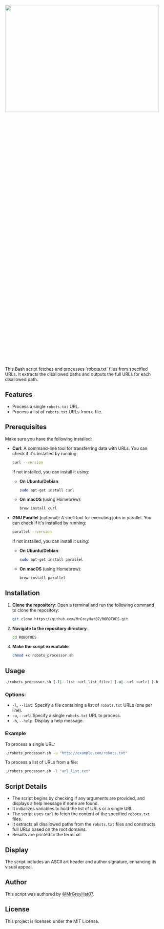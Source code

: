 <p align="center"><img src="https://github.com/user-attachments/assets/bb76da31-2945-4542-9297-bc050cf60b00" width="100%" height="30%"/></p>
This Bash script fetches and processes `robots.txt` files from specified URLs. It extracts the disallowed paths and outputs the full URLs for each disallowed path.

## Features

- Process a single `robots.txt` URL.
- Process a list of `robots.txt` URLs from a file.

## Prerequisites

Make sure you have the following installed:

- **Curl**: A command-line tool for transferring data with URLs. You can check if it's installed by running:
  ```bash
  curl --version
  ```
  If not installed, you can install it using:
  - **On Ubuntu/Debian**:
    ```bash
    sudo apt-get install curl
    ```
  - **On macOS** (using Homebrew):
    ```bash
    brew install curl
    ```

- **GNU Parallel** (optional): A shell tool for executing jobs in parallel. You can check if it's installed by running:
  ```bash
  parallel --version
  ```
  If not installed, you can install it using:
  - **On Ubuntu/Debian**:
    ```bash
    sudo apt-get install parallel
    ```
  - **On macOS** (using Homebrew):
    ```bash
    brew install parallel
    ```

## Installation

1. **Clone the repository**:
   Open a terminal and run the following command to clone the repository:
   ```bash
   git clone https://github.com/MrGreyHat07/ROBOTOES.git
   ```

2. **Navigate to the repository directory**:
   ```bash
   cd ROBOTOES
   ```

3. **Make the script executable**:
   ```bash
   chmod +x robots_processor.sh
   ```

## Usage

```bash
./robots_processor.sh [-l|--list <url_list_file>] [-u|--url <url>] [-h|--help]
```

### Options:

- `-l`, `--list`: Specify a file containing a list of `robots.txt` URLs (one per line).
- `-u`, `--url`: Specify a single `robots.txt` URL to process.
- `-h`, `--help`: Display a help message.

### Example

To process a single URL:
```bash
./robots_processor.sh -u "http://example.com/robots.txt"
```

To process a list of URLs from a file:
```bash
./robots_processor.sh -l "url_list.txt"
```

## Script Details

- The script begins by checking if any arguments are provided, and displays a help message if none are found.
- It initializes variables to hold the list of URLs or a single URL.
- The script uses `curl` to fetch the content of the specified `robots.txt` files.
- It extracts all disallowed paths from the `robots.txt` files and constructs full URLs based on the root domains.
- Results are printed to the terminal.

## Display

The script includes an ASCII art header and author signature, enhancing its visual appeal.

## Author

This script was authored by [@MrGreyHat07](https://github.com/MrGreyHat07).

## License
This project is licensed under the MIT License.

